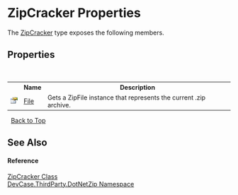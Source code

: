 # ZipCracker Properties
 

The <a href="T_DevCase_ThirdParty_DotNetZip_ZipCracker">ZipCracker</a> type exposes the following members.


## Properties
&nbsp;<table><tr><th></th><th>Name</th><th>Description</th></tr><tr><td>![Public property](media/pubproperty.gif "Public property")</td><td><a href="P_DevCase_ThirdParty_DotNetZip_ZipCracker_File">File</a></td><td>
Gets a ZipFile instance that represents the current .zip archive.</td></tr></table>&nbsp;
<a href="#zipcracker-properties">Back to Top</a>

## See Also


#### Reference
<a href="T_DevCase_ThirdParty_DotNetZip_ZipCracker">ZipCracker Class</a><br /><a href="N_DevCase_ThirdParty_DotNetZip">DevCase.ThirdParty.DotNetZip Namespace</a><br />